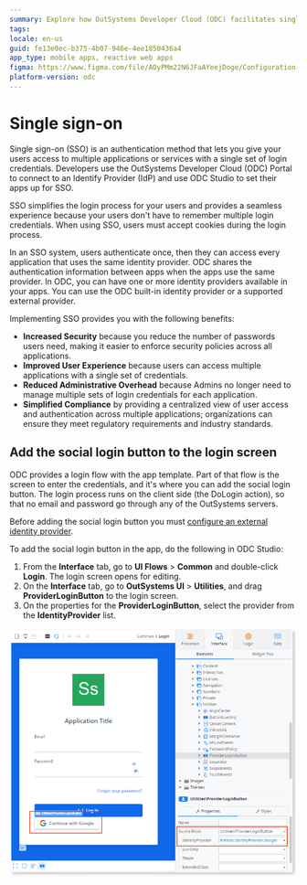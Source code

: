```yaml
---
summary: Explore how OutSystems Developer Cloud (ODC) facilitates single sign-on (SSO) integration and enhances user authentication experiences.
tags: 
locale: en-us
guid: fe13e0ec-b375-4b07-946e-4ee1850436a4
app_type: mobile apps, reactive web apps
figma: https://www.figma.com/file/AOyPMm22N6JFaAYeejDoge/Configuration-management?type=design&node-id=3401%3A734&t=hXGTDybYCg38Lul5-1
platform-version: odc
---
```


# Single sign-on

Single sign-on (SSO) is an authentication method that lets you give your users access to multiple applications or services with a single set of login credentials. Developers use the OutSystems Developer Cloud (ODC) Portal to connect to an Identify Provider (IdP) and use ODC Studio to set their apps up for SSO.

SSO simplifies the login process for your users and provides a seamless experience because your users don't have to remember multiple login credentials. When using SSO, users must accept cookies during the login process.

In an SSO system, users authenticate once, then they can access every application that uses the same identity provider. ODC shares the authentication information between apps when the apps use the same provider. In ODC, you can have one or more identity providers available in your apps. You can use the ODC built-in identity provider or a supported external provider.

Implementing SSO provides you with the following benefits:

* **Increased Security** because you reduce the number of passwords users need, making it easier to enforce security policies across all applications.
* **Improved User Experience** because users can access multiple applications with a single set of credentials.
* **Reduced Administrative Overhead** because Admins no longer need to manage multiple sets of login credentials for each application.
* **Simplified Compliance** by providing a centralized view of user access and authentication across multiple applications; organizations can ensure they meet regulatory requirements and industry standards.

## Add the social login button to the login screen

ODC provides a login flow with the app template. Part of that flow is the screen to enter the credentials, and it's where you can add the social login button. The login process runs on the client side (the DoLogin action), so that no email and password go through any of the OutSystems servers.

<div class="info" markdown="1">

Before adding the social login button you must [configure an external identity provider](external-idps/intro.md).

</div>

To add the social login button in the app, do the following in ODC Studio:

1. From the **Interface** tab, go to **UI Flows** > **Common** and double-click **Login**. The login screen opens for editing.
1. On the **Interface** tab, go to **OutSystems UI** > **Utilities**, and drag **ProviderLoginButton** to the login screen.
1. On the properties for the **ProviderLoginButton**, select the provider from the **IdentityProvider** list.

![Screenshot showing how to add a social login button to the login screen in ODC Studio](images/sso-button-odcs.png "SSO Button in ODC Studio")

